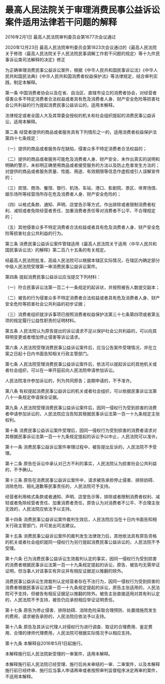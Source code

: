 # 最高人民法院关于审理消费民事公益诉讼案件适用法律若干问题的解释

2016年2月1日 最高人民法院审判委员会第1677次会议通过

2020年12月23日 最高人民法院审判委员会第1823次会议通过的《最高人民法院关于修改〈最高人民法院关于人民法院民事调解工作若干问题的规定〉等十九件民事诉讼类司法解释的决定》修正

<!-- INFO END -->

为正确审理消费民事公益诉讼案件，根据《中华人民共和国民事诉讼法》《中华人民共和国民法典》《中华人民共和国消费者权益保护法》等法律规定，结合审判实践，制定本解释。

第一条 中国消费者协会以及在省、自治区、直辖市设立的消费者协会，对经营者侵害众多不特定消费者合法权益或者具有危及消费者人身、财产安全危险等损害社会公共利益的行为提起消费民事公益诉讼的，适用本解释。

法律规定或者全国人大及其常委会授权的机关和社会组织提起的消费民事公益诉讼，适用本解释。

第二条 经营者提供的商品或者服务具有下列情形之一的，适用消费者权益保护法第四十七条规定：

（一）提供的商品或者服务存在缺陷，侵害众多不特定消费者合法权益的；

（二）提供的商品或者服务可能危及消费者人身、财产安全，未作出真实的说明和明确的警示，未标明正确使用商品或者接受服务的方法以及防止危害发生方法的；对提供的商品或者服务质量、性能、用途、有效期限等信息作虚假或引人误解宣传的；

（三）宾馆、商场、餐馆、银行、机场、车站、港口、影剧院、景区、体育场馆、娱乐场所等经营场所存在危及消费者人身、财产安全危险的；

（四）以格式条款、通知、声明、店堂告示等方式，作出排除或者限制消费者权利、减轻或者免除经营者责任、加重消费者责任等对消费者不公平、不合理规定的；

（五）其他侵害众多不特定消费者合法权益或者具有危及消费者人身、财产安全危险等损害社会公共利益的行为。

第三条 消费民事公益诉讼案件管辖适用《最高人民法院关于适用〈中华人民共和国民事诉讼法〉的解释》第二百八十五条的有关规定。

经最高人民法院批准，高级人民法院可以根据本辖区实际情况，在辖区内确定部分中级人民法院受理第一审消费民事公益诉讼案件。

第四条 提起消费民事公益诉讼应当提交下列材料：

（一）符合民事诉讼法第一百二十一条规定的起诉状，并按照被告人数提交副本；

（二）被告的行为侵害众多不特定消费者合法权益或者具有危及消费者人身、财产安全危险等损害社会公共利益的初步证据；

（三）消费者组织就涉诉事项已按照消费者权益保护法第三十七条第四项或者第五项的规定履行公益性职责的证明材料。

第五条 人民法院认为原告提出的诉讼请求不足以保护社会公共利益的，可以向其释明变更或者增加停止侵害等诉讼请求。

第六条 人民法院受理消费民事公益诉讼案件后，应当公告案件受理情况，并在立案之日起十日内书面告知相关行政主管部门。

第七条 人民法院受理消费民事公益诉讼案件后，依法可以提起诉讼的其他机关或者社会组织，可以在一审开庭前向人民法院申请参加诉讼。

人民法院准许参加诉讼的，列为共同原告；逾期申请的，不予准许。

第八条 有权提起消费民事公益诉讼的机关或者社会组织，可以依据民事诉讼法第八十一条规定申请保全证据。

第九条 人民法院受理消费民事公益诉讼案件后，因同一侵权行为受到损害的消费者申请参加诉讼的，人民法院应当告知其根据民事诉讼法第一百一十九条规定主张权利。

第十条 消费民事公益诉讼案件受理后，因同一侵权行为受到损害的消费者请求对其根据民事诉讼法第一百一十九条规定提起的诉讼予以中止，人民法院可以准许。

第十一条 消费民事公益诉讼案件审理过程中，被告提出反诉的，人民法院不予受理。

第十二条 原告在诉讼中承认对己方不利的事实，人民法院认为损害社会公共利益的，不予确认。

第十三条 原告在消费民事公益诉讼案件中，请求被告承担停止侵害、排除妨碍、消除危险、赔礼道歉等民事责任的，人民法院可予支持。

经营者利用格式条款或者通知、声明、店堂告示等，排除或者限制消费者权利、减轻或者免除经营者责任、加重消费者责任，原告认为对消费者不公平、不合理主张无效的，人民法院应依法予以支持。

第十四条 消费民事公益诉讼案件裁判生效后，人民法院应当在十日内书面告知相关行政主管部门，并可发出司法建议。

第十五条 消费民事公益诉讼案件的裁判发生法律效力后，其他依法具有原告资格的机关或者社会组织就同一侵权行为另行提起消费民事公益诉讼的，人民法院不予受理。

第十六条 已为消费民事公益诉讼生效裁判认定的事实，因同一侵权行为受到损害的消费者根据民事诉讼法第一百一十九条规定提起的诉讼，原告、被告均无需举证证明，但当事人对该事实有异议并有相反证据足以推翻的除外。

消费民事公益诉讼生效裁判认定经营者存在不法行为，因同一侵权行为受到损害的消费者根据民事诉讼法第一百一十九条规定提起的诉讼，原告主张适用的，人民法院可予支持，但被告有相反证据足以推翻的除外。被告主张直接适用对其有利认定的，人民法院不予支持，被告仍应承担相应举证证明责任。

第十七条 原告为停止侵害、排除妨碍、消除危险采取合理预防、处置措施而发生的费用，请求被告承担的，人民法院应依法予以支持。

第十八条 原告及其诉讼代理人对侵权行为进行调查、取证的合理费用、鉴定费用、合理的律师代理费用，人民法院可根据实际情况予以相应支持。

第十九条 本解释自2016年5月1日起施行。

本解释施行后人民法院新受理的一审案件，适用本解释。

本解释施行前人民法院已经受理、施行后尚未审结的一审、二审案件，以及本解释施行前已经终审、施行后当事人申请再审或者按照审判监督程序决定再审的案件，不适用本解释。